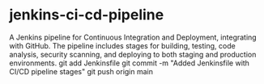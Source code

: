 # jenkins-ci-cd-pipeline
A Jenkins pipeline for Continuous Integration and Deployment, integrating with GitHub. The pipeline includes stages for building, testing, code analysis, security scanning, and deploying to both staging and production environments.
git add Jenkinsfile
git commit -m "Added Jenkinsfile with CI/CD pipeline stages"
git push origin main
